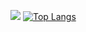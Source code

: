 ![](https://github-readme-stats-75lesuss1-praveenperera.vercel.app/api?username=praveenperera&show_icons=true&count_private=true&theme=dracula)
[![Top Langs](https://github-readme-stats-75lesuss1-praveenperera.vercel.app/api/top-langs/?username=praveenperera)](https://github.com/anuraghazra/github-readme-stats)
